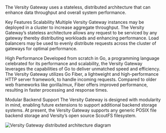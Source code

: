 The Versity Gateway uses a stateless, distributed architecture that can enhance data throughput and overall system performance. 

Key Features
Scalability
Multiple Versity Gateway instances may be deployed in a cluster to increase aggregate throughput. The Versity Gateway’s stateless architecture allows any request to be serviced by any gateway thereby distributing workloads and enhancing performance. Load balancers may be used to evenly distribute requests across the cluster of gateways for optimal performance. 

High Performance
Developed from scratch in Go, a programming language celebrated for its performance and scalability, the Versity Gateway leverages the capabilities of Go to deliver unmatched speed and efficiency. The Versity Gateway utilizes Go Fiber, a lightweight and high-performance HTTP server framework, to handle incoming requests. Compared to older web frameworks like gorilla/mux, Fiber offers improved performance, resulting in faster processing and response times.

Modular Backend Support
The Versity Gateway is designed with modularity in mind, enabling future extensions to support additional backend storage systems. At present, the Versity Gateway supports any generic POSIX file backend storage and Versity’s open source ScoutFS filesystem.  

![Versity Gateway distributed architecture diagram](https://www.versity.com/wp-content/uploads/2023/06/Versity-GW-Stateless-2.png)